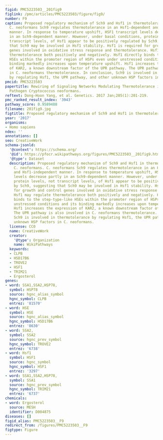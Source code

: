```yaml
---
figid: PMC5223503__201fig9
figlink: /pmc/articles/PMC5223503/figure/fig9/
number: F9
caption: Proposed regulatory mechanism of Sch9 and Hsf1 in thermotolerance of C. neoformans.
  C. neoformans Sch9 regulates thermotolerance in an Hsf1-dependent and Hsf1-independent
  manner. In response to temperature upshift, HSF1 transcript levels decrease partly
  in an Sch9-dependent manner. However, under basal conditions, protein levels, not
  transcript levels, of Hsf1 appear to be positively regulated by Sch9, suggesting
  that Sch9 may be involved in Hsf1 stability. Hsf1 is required for growth and control
  genes involved in oxidative stress response and thermotolerance. Hsf1 may regulate
  thermotolerance both positively and negatively. Hsf1 directly binds to the step-type-like
  HSEs within the promoter region of HSPs even under unstressed conditions and its
  binding markedly increases upon temperature upshift. Hsf1 increases the expression
  of KAR2, a known downstream factor of the UPR pathway. The UPR pathway is also involved
  in C. neoformans thermotolerance. In conclusion, Sch9 is involved in thermotolerance
  by regulating Hsf1, the UPR pathway, and other unknown HSP factors in C. neoformans.
pmcid: PMC5223503
papertitle: Rewiring of Signaling Networks Modulating Thermotolerance in the Human
  Pathogen Cryptococcus neoformans.
reftext: Dong-Hoon Yang, et al. Genetics. 2017 Jan;205(1):201-219.
pmc_ranked_result_index: '3943'
pathway_score: 0.9589488
filename: 201fig9.jpg
figtitle: Proposed regulatory mechanism of Sch9 and Hsf1 in thermotolerance of C
year: '2017'
organisms:
- Homo sapiens
ndex: ''
annotations: []
seo: CreativeWork
schema-jsonld:
  '@context': https://schema.org/
  '@id': https://pfocr.wikipathways.org/figures/PMC5223503__201fig9.html
  '@type': Dataset
  description: Proposed regulatory mechanism of Sch9 and Hsf1 in thermotolerance of
    C. neoformans. C. neoformans Sch9 regulates thermotolerance in an Hsf1-dependent
    and Hsf1-independent manner. In response to temperature upshift, HSF1 transcript
    levels decrease partly in an Sch9-dependent manner. However, under basal conditions,
    protein levels, not transcript levels, of Hsf1 appear to be positively regulated
    by Sch9, suggesting that Sch9 may be involved in Hsf1 stability. Hsf1 is required
    for growth and control genes involved in oxidative stress response and thermotolerance.
    Hsf1 may regulate thermotolerance both positively and negatively. Hsf1 directly
    binds to the step-type-like HSEs within the promoter region of HSPs even under
    unstressed conditions and its binding markedly increases upon temperature upshift.
    Hsf1 increases the expression of KAR2, a known downstream factor of the UPR pathway.
    The UPR pathway is also involved in C. neoformans thermotolerance. In conclusion,
    Sch9 is involved in thermotolerance by regulating Hsf1, the UPR pathway, and other
    unknown HSP factors in C. neoformans.
  license: CC0
  name: CreativeWork
  creator:
    '@type': Organization
    name: WikiPathways
  keywords:
  - CLPB
  - HSD17B6
  - TROVE2
  - HSF1
  - TRIM21
  - Ergosterol
genes:
- word: SSA1,SSA2,HSP78,
  symbol: HSP78
  source: hgnc_alias_symbol
  hgnc_symbol: CLPB
  entrez: '81570'
- word: HSE
  symbol: HSE
  source: hgnc_alias_symbol
  hgnc_symbol: HSD17B6
  entrez: '8630'
- word: SSA2,
  symbol: SSA2
  source: hgnc_prev_symbol
  hgnc_symbol: TROVE2
  entrez: '6738'
- word: Hsf1
  symbol: HSF1
  source: hgnc_symbol
  hgnc_symbol: HSF1
  entrez: '3297'
- word: SSA1,SSA2,HSP78,
  symbol: SSA1
  source: hgnc_prev_symbol
  hgnc_symbol: TRIM21
  entrez: '6737'
chemicals:
- word: Ergosterol
  source: MESH
  identifier: D004875
diseases: []
figid_alias: PMC5223503__F9
redirect_from: /figures/PMC5223503__F9
figtype: Figure
---
```

